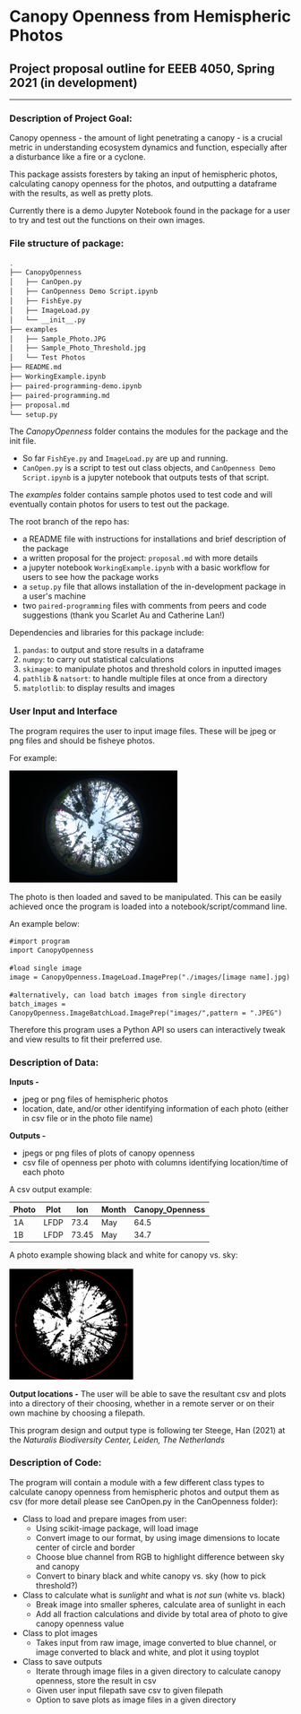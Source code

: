 # Canopy Openness from Hemispheric Photos

## Project proposal outline for EEEB 4050, Spring 2021 (in development)
---

### Description of Project Goal:
Canopy openness - the amount of light penetrating a canopy - is a crucial metric in understanding ecosystem dynamics and function, especially after a disturbance like a fire or a cyclone.

This package assists foresters by taking an input of hemispheric photos, calculating canopy openness for the photos, and outputting a dataframe with the results, as well as pretty plots.

Currently there is a demo Jupyter Notebook found in the package for a user to try and test out the functions on their own images.

### File structure of package:

```bash
.
├── CanopyOpenness
│   ├── CanOpen.py
│   ├── CanOpenness Demo Script.ipynb     
│   ├── FishEye.py
│   ├── ImageLoad.py
│   └── __init__.py     
├── examples
│   ├── Sample_Photo.JPG
│   ├── Sample_Photo_Threshold.jpg        
│   └── Test Photos
├── README.md
├── WorkingExample.ipynb
├── paired-programming-demo.ipynb
├── paired-programming.md
├── proposal.md
└── setup.py
```
The *CanopyOpenness* folder contains the modules for the package and the init file.
   - So far `FishEye.py` and `ImageLoad.py` are up and running. 
   - `CanOpen.py` is a script to test out class objects, and `CanOpenness Demo Script.ipynb` is a jupyter notebook that outputs tests of that script.

The *examples* folder contains sample photos used to test code and will eventually contain photos for users to test out the package.

The root branch of the repo has:
   - a README file with instructions for installations and brief description of the package
   - a written proposal for the project: `proposal.md` with more details  
   - a jupyter notebook `WorkingExample.ipynb` with a basic workflow for users to see how the package works  
   - a `setup.py` file that allows installation of the in-development package in a user's machine
   - two `paired-programming` files with comments from peers and code suggestions (thank you Scarlet Au and Catherine Lan!)
 

Dependencies and libraries for this package include:
  1. `pandas`: to output and store results in a dataframe  
  2. `numpy`: to carry out statistical calculations 
  3. `skimage`: to manipulate photos and threshold colors in inputted images  
  4. `pathlib` & `natsort`: to handle multiple files at once from a directory
  5. `matplotlib`: to display results and images

### User Input and Interface
The program requires the user to input image files. These will be jpeg or png files and should be fisheye photos.

For example:

<img src="examples/Sample_Photo.JPG" height="200">

The photo is then loaded and saved to be manipulated. This can be easily achieved once the program is loaded into a notebook/script/command line. 

An example below:

```
#import program
import CanopyOpenness

#load single image
image = CanopyOpenness.ImageLoad.ImagePrep("./images/[image name].jpg)

#alternatively, can load batch images from single directory
batch_images = CanopyOpenness.ImageBatchLoad.ImagePrep("images/",pattern = ".JPEG")

```
Therefore this program uses a Python API so users can interactively tweak and view results to fit their preferred use.

### Description of Data:
**Inputs -** 
   - jpeg or png files of hemispheric photos
   - location, date, and/or other identifying information of each photo (either in csv file or in the photo file name)  

**Outputs -** 
   - jpegs or png files of plots of canopy openness
   - csv file of openness per photo with columns identifying location/time of each photo

A csv output example:

| Photo | Plot | lon  | Month | Canopy_Openness |
|-------|------|------|-------|-----------------|
| 1A    | LFDP |73.4  | May   | 64.5            |
| 1B    | LFDP |73.45 | May   | 34.7            |

A photo example showing black and white for canopy vs. sky:

<img src="examples/Sample_Photo_Threshold.jpg" height="200">

**Output locations -**
The user will be able to save the resultant csv and plots into a directory of their choosing, whether in a remote server or on their own machine by choosing a filepath.

This program design and output type is following ter Steege, Han (2021) at the *Naturalis Biodiversity Center, Leiden, The Netherlands*

### Description of Code:
The program will contain a module with a few different class types to calculate canopy openness from hemispheric photos and output them as csv (for more detail please see CanOpen.py in the CanOpenness folder):
   - Class to load and prepare images from user:
     - Using scikit-image package, will load image
     - Convert image to our format, by using image dimensions to locate center of circle and border
     - Choose blue channel from RGB to highlight difference between sky and canopy
     - Convert to binary black and white canopy vs. sky (how to pick threshold?)
   - Class to calculate what is *sunlight* and what is *not sun* (white vs. black)
     - Break image into smaller spheres, calculate area of sunlight in each
     - Add all fraction calculations and divide by total area of photo to give canopy openness value
   - Class to plot images
     - Takes input from raw image, image converted to blue channel, or image converted to black and white, and plot it using toyplot 
   - Class to save outputs
     - Iterate through image files in a given directory to calculate canopy openness, store the result in csv
     - Given user input filepath save csv to given filepath
     - Option to save plots as image files in a given directory
